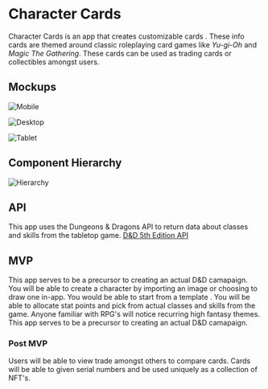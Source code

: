 
# Character Cards

Character Cards is an app that creates customizable cards . These info cards are themed around classic roleplaying card games like *Yu-gi-Oh* and *Magic The Gathering*. These cards can be used as trading cards or collectibles amongst users. 

## Mockups

![Mobile](https://imgur.com/a/CIFUB3l)

![Desktop](https://imgur.com/a/ij9ZIO3)

![Tablet](https://imgur.com/a/pAQJiHK)

## Component Hierarchy

![Hierarchy](https://imgur.com/a/HvHyw3t)

## API 

This app uses the Dungeons & Dragons API to return data about classes and skills from the tabletop game. 
[D&D 5th Edition API](https://www.dnd5eapi.co/docs/)

## MVP 

This app serves to be a precursor to creating an actual D&D camapaign. You will be able to create a character by importing an image or choosing to draw one in-app. You would be able to start from a template . You will be able to allocate stat points and pick from actual classes and skills from the game. Anyone familiar with RPG's will notice recurring high fantasy themes. This app serves to be a precursor to creating an actual D&D camapaign.

### Post MVP

Users will be able to view trade amongst others to compare cards. Cards will be able to given serial numbers and be used uniquely as a collection of NFT's.

